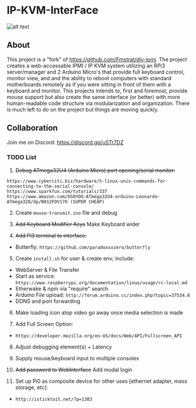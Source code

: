 # IP-KVM-InterFace

![alt text](https://github.com/SterlingButters/ip-kvm-interface/blob/master/Example.png)


## About
This project is a "fork" of https://github.com/Fmstrat/diy-ipmi. The project creates a
web-accessable IPMI / IP KVM system utilizing an RPi3 server/manager and 2 Arduino Micro's that provide
full keyboard control, monitor view, and and the ability to reboot computers with standard motherboards
remotely as if you were sitting in front of them with a keyboard and monitor. This projects intends to,
first and foremost, provide mouse support but also create the same interface (or better) with more human-readable
code structure via modularization and organization. There is much left to do on the project
but things are moving quickly.

## Collaboration
Join me on Discord:
https://discord.gg/uSTr7DZ

### TODO List

1) ~~Debug ATmega32U4 (Arduino Micro) port opening/serial monitor:~~
```
https://www.cyberciti.biz/hardware/5-linux-unix-commands-for-connecting-to-the-serial-console/
https://www.sparkfun.com/tutorials/337
https://www.amazon.com/OSOYOO-ATmega32U4-arduino-Leonardo-ATmega328/dp/B012FOV17O (SUPER CHEAP)
```

2) Create `mouse-transmit.ino` file and debug

3) ~~Add Keyboard Modifier Keys~~ Make Keyboard wider

4) ~~Add Pi3 terminal to interface:~~
  - Butterfly: `https://github.com/paradoxxxzero/butterfly`

5) Create `install.sh` for user & create env; include:
  - WebServer & File Transfer
  - Start as service:
    `https://www.raspberrypi.org/documentation/linux/usage/rc-local.md`
  - Etherwake & npm via "require" search
  - Arduino File upload:
   `http://forum.arduino.cc/index.php?topic=37534.0`
  - DDNS and port forwarding

6) Make loading icon atop video go away once media selection is made

7) Add Full Screen Option:
  - `https://developer.mozilla.org/en-US/docs/Web/API/Fullscreen_API`

8) Adjust debugging element(s) + Latency

10) Supply mouse/keyboard input to multiple consoles

11) ~~Add password to WebInterface~~ Add modal login

12) Set up Pi0 as composite device for other uses [ethernet adapter,
mass storage, etc]:
  - `http://isticktoit.net/?p=1383`
